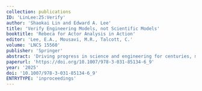 ```yaml
---
collection: publications
ID: 'LinLee:25:Verify'
author: 'Shaokai Lin and Edward A. Lee'
title: 'Verify Engineering Models, not Scientific Models'
booktitle: 'Rebeca for Actor Analysis in Action'
editor: 'Lee, E.A., Mousavi, M.R., Talcott, C.'
volume: 'LNCS 15560'
publisher: 'Springer'
abstract: 'Driving progress in science and engineering for centuries, models are powerful tools for understanding systems and building abstractions. However, the goal of models in science is different from that in engineering, and we observe the misuse of models undermining research goals. Specifically in the field of formal methods, we advocate that verification should be performed on engineering models rather than scientific models, to the extent possible. We observe that models under verification are, very often, scientific models rather than engineering models, and we show why verifying scientific models is ineffective in engineering efforts. To guarantee safety in an engineered system, it is the engineering model one should verify. This model can be used to derive a correct-by-construction implementation. To demonstrate our proposed principle, we review lessons learned from verifying programs in a language called Lingua Franca using Timed Rebeca.'
paperurl: 'https://doi.org/10.1007/978-3-031-85134-6_9'
year: '2025'
doi: '10.1007/978-3-031-85134-6_9'
ENTRYTYPE: 'inproceedings'
---
```


